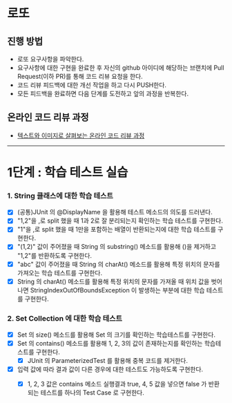 # 로또
## 진행 방법
* 로또 요구사항을 파악한다.
* 요구사항에 대한 구현을 완료한 후 자신의 github 아이디에 해당하는 브랜치에 Pull Request(이하 PR)를 통해 코드 리뷰 요청을 한다.
* 코드 리뷰 피드백에 대한 개선 작업을 하고 다시 PUSH한다.
* 모든 피드백을 완료하면 다음 단계를 도전하고 앞의 과정을 반복한다.

## 온라인 코드 리뷰 과정
* [텍스트와 이미지로 살펴보는 온라인 코드 리뷰 과정](https://github.com/next-step/nextstep-docs/tree/master/codereview)

---

# 1단계 : 학습 테스트 실습

### 1. String 클래스에 대한 학습 테스트
- [X] (공통)JUnit 의 @DisplayName 을 활용해 테스트 메소드의 의도를 드러낸다.
- [X] "1,2"을 ,로 split 했을 때 1과 2로 잘 분리되는지 확인하는 학습 테스트를 구현한다.
- [X] "1"을 ,로 split 했을 때 1만을 포함하는 배열이 반환되는지에 대한 학습 테스트를 구현한다.
- [X] "(1,2)" 값이 주어졌을 때 String 의 substring() 메소드를 활용해 ()을 제거하고 "1,2"를 반환하도록 구현한다.
- [X] "abc" 값이 주어졌을 때 String 의 charAt() 메소드를 활용해 특정 위치의 문자를 가져오는 학습 테스트를 구현한다.
- [X] String 의 charAt() 메소드를 활용해 특정 위치의 문자를 가져올 때 위치 값을 벗어나면 StringIndexOutOfBoundsException 이 발생하는 부분에 대한 학습 테스트를 구현한다.

### 2. Set Collection 에 대한 학습 테스트
- [X] Set 의 size() 메소드를 활용해 Set 의 크기를 확인하는 학습테스트를 구현한다.
- [X] Set 의 contains() 메소드를 활용해 1, 2, 3의 값이 존재하는지를 확인하는 학습테스트를 구현한다.
    - [X] JUnit 의 ParameterizedTest 를 활용해 중복 코드를 제거한다.
- [X] 입력 값에 따라 결과 값이 다른 경우에 대한 테스트도 가능하도록 구현한다.
    - [X] 1, 2, 3 값은 contains 메소드 실행결과 true, 4, 5 값을 넣으면 false 가 반환되는 테스트를 하나의 Test Case 로 구현한다.


